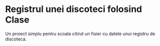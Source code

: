 # Registrul unei discoteci folosind Clase

Un proiect simplu pentru scoala citind un fisier cu datele unui registru de discoteca.
